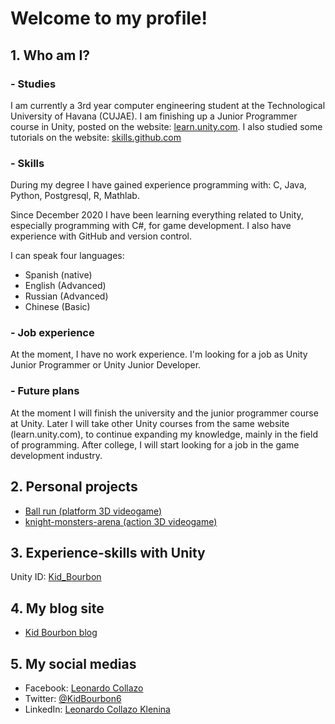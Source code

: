# Welcome to my profile!

## 1. Who am I?
### - Studies
I am currently a 3rd year computer engineering student at the Technological University of Havana (CUJAE). I am finishing up a Junior Programmer course in Unity, posted on the website: [learn.unity.com](https://learn.unity.com/). I also studied some tutorials on the website: [skills.github.com](https://skills.github.com/)


### - Skills
During my degree I have gained experience programming with:
C, Java, Python, Postgresql, R, Mathlab.

Since December 2020 I have been learning everything related to Unity, especially programming with C#, for game development. I also have experience with GitHub and version control.

I can speak four languages:
- Spanish (native)
- English (Advanced)
- Russian (Advanced)
- Chinese (Basic)


### - Job experience
At the moment, I have no work experience. I'm looking for a job as Unity Junior Programmer or Unity Junior Developer.


### - Future plans
At the moment I will finish the university and the junior programmer course at Unity. Later I will take other Unity courses from the same website (learn.unity.com), to continue expanding my knowledge, mainly in the field of programming. After college, I will start looking for a job in the game development industry.
 
 
## 2. Personal projects
- [Ball run (platform 3D videogame)](https://kid-bourbon.itch.io/ball-run)
- [knight-monsters-arena (action 3D videogame)](https://github.com/KidBourbon/knight-monsters-arena)


## 3. Experience-skills with Unity
Unity ID: [Kid_Bourbon](https://learn.unity.com/u/5fcac86aedbc2a0020b1f7a6?tab=profile)


## 4. My blog site
- [Kid Bourbon blog](https://kidbourbon.github.io/KidBourbon/)


## 5. My social medias
- Facebook: [Leonardo Collazo](https://www.facebook.com/leonardo.collazo.klenina)
- Twitter: [@KidBourbon6](https://twitter.com/KidBourbon6)
- LinkedIn: [Leonardo Collazo Klenina](https://www.linkedin.com/in/leonardo-collazo-klenina)
